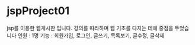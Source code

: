 # jspProject01
jsp를 이용한 웹게시판 입니다. 강의를 따라하며 웹 기초를 다지는 데에 중점을 두었습니다
인원 : 1명
기능 : 회원가입, 로그인, 글쓰기, 목록보기, 글수정, 글삭제 


